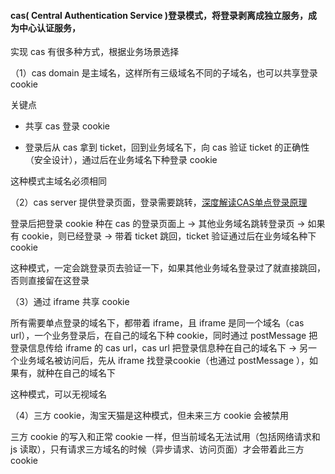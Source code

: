 #### cas( Central Authentication Service )登录模式，将登录剥离成独立服务，成为中心认证服务，


实现 cas 有很多种方式，根据业务场景选择

（1）cas domain 是主域名，这样所有三级域名不同的子域名，也可以共享登录 cookie

 关键点

- 共享 cas 登录 cookie

- 登录后从 cas 拿到 ticket，回到业务域名下，向 cas 验证 ticket 的正确性（安全设计），通过后在业务域名下种登录 cookie

这种模式主域名必须相同

（2）cas server 提供登录页面，登录需要跳转，<a href="https://www.cnblogs.com/JulianHuang/p/11811239.html">深度解读CAS单点登录原理</a>

登录后把登录 cookie 种在 cas 的登录页面上 -> 其他业务域名跳转登录页 -> 如果有 cookie，则已经登录 -> 带着 ticket 跳回，ticket 验证通过后在业务域名种下 cookie

这种模式，一定会跳登录页去验证一下，如果其他业务域名登录过了就直接跳回，否则直接留在这登录

（3）通过 iframe 共享 cookie

所有需要单点登录的域名下，都带着 iframe，且 iframe 是同一个域名（cas url），一个业务登录后，在自己的域名下种 cookie，同时通过 postMessage 把登录信息传给 iframe 的 
cas url，cas url 把登录信息种在自己的域名下 -> 另一个业务域名被访问后，先从 iframe 找登录cookie（也通过 postMessage ），如果有，就种在自己的域名下

这种模式，可以无视域名

（4）三方 cookie，淘宝天猫是这种模式，但未来三方 cookie 会被禁用

三方 cookie 的写入和正常 cookie 一样，但当前域名无法试用（包括网络请求和 js 读取），只有请求三方域名的时候（异步请求、访问页面）才会带着此三方 cookie
